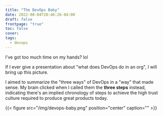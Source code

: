 ```yaml
---
title: "The DevOps Baby"
date: 2022-08-04T20:46:26-04:00
draft: false
frontpage: "true"
toc: false
cover:
tags:
  - devops
---
```


I've got too much time on my hands? lol

If I ever give a presentation about "what does DevOps do in an org", I will bring up this picture.


I aimed to summarize the "three ways" of DevOps in a "way" that made sense. My brain clicked when I called them the **three steps** instead, indicating there's an implied chronology of steps to achieve the high trust culture required to produce great products today.

{{< figure src="/img/devops-baby.png" position="center" caption="" >}}

